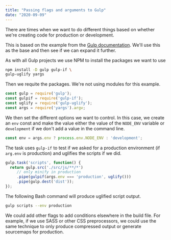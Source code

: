 ```yaml
---
title: "Passing flags and arguments to Gulp"
date: "2020-09-09"
---
```


There are times when we want to do different things based on whether we're creating code for production or development.

This is based on the example from the [Gulp documentation](https://github.com/gulpjs/gulp/blob/master/docs/recipes/pass-arguments-from-cli.md). We'll use this as the base and then see if we can expand it further.

As with all Gulp projects we use NPM to install the packages we want to use

```bash
npm install -D gulp gulp-if \
gulp-uglify yargs
```

Then we requite the packages. We're not using modules for this example.

```js
const gulp = require('gulp');
const gulpif = require('gulp-if');
const uglify = require('gulp-uglify');
const args = require('yargs').argv;
```

We then set the different options we want to control. In this case, we create an `env` const and make the value either the value of the `NODE_ENV` variable or `development` if we don't add a value in the command line.

```js
const env = args.env ? process.env.NODE_ENV : 'development';
```

The task uses `gulp-if` to test if we asked for a production environment (if `arg.env` is production) and uglifies the scripts if we did.

```js
gulp.task('scripts', function() {
  return gulp.src('./src/js/**/*')
     // only minify in production
     .pipe(gulpif(args.env === 'production', uglify()))
     .pipe(gulp.dest('dist'));
});
```

The following Bash command will produce uglified script output.

```sh
gulp scripts --env production
```

We could add other flags to add conditions elsewhere in the build file. For example, if we use SASS or other CSS preprocessors, we could use the same technique to only produce compressed output or generate sourcemaps for production.
